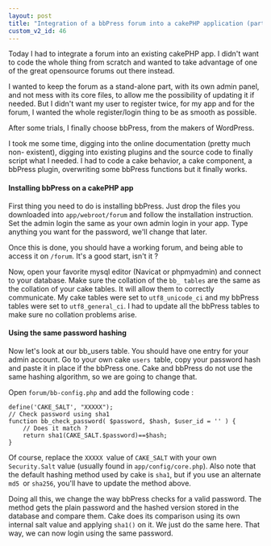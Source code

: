 ```yaml
---
layout: post
title: "Integration of a bbPress forum into a cakePHP application (part 1)"
custom_v2_id: 46
---
```


Today I had to integrate a forum into an existing cakePHP app. I didn't want
to code the whole thing from scratch and wanted to take advantage of one of
the great opensource forums out there instead.

I wanted to keep the forum as a stand-alone part, with its own admin panel,
and not mess with its core files, to allow me the possibility of updating it
if needed. But I didn't want my user to register twice, for my app and for the
forum, I wanted the whole register/login thing to be as smooth as possible.

After some trials, I finally choose bbPress, from the makers of WordPress.

I took me some time, digging into the online documentation (pretty much non-
existent), digging into existing plugins and the source code to finally script
what I needed. I had to code a cake behavior, a cake component, a bbPress
plugin, overwriting some bbPress functions but it finally works.

#### Installing bbPress on a cakePHP app

First thing you need to do is installing bbPress. Just drop the files you
downloaded into `app/webroot/forum` and follow the installation instruction.
Set the admin login the same as your own admin login in your app. Type
anything you want for the password, we'll change that later.

Once this is done, you should have a working forum, and being able to access
it on `/forum`. It's a good start, isn't it ?

Now, open your favorite mysql editor (Navicat or phpmyadmin) and connect to
your database. Make sure the collation of the `bb_ tables` are the same as the
collation of your cake tables. It will allow them to correctly communicate. My
cake tables were set to `utf8_unicode_ci` and my bbPress tables were set to
`utf8_general_ci`. I had to update all the bbPress tables to make sure no
collation problems arise.

#### Using the same password hashing

Now let's look at our bb_users table. You should have one entry for your admin
account. Go to your own cake `users `table, copy your password hash and paste
it in place if the bbPress one. Cake and bbPress do not use the same hashing
algorithm, so we are going to change that.

Open `forum/bb-config.php` and add the following code :

    
    define('CAKE_SALT', "XXXXX");  
    // Check password using sha1  
    function bb_check_password( $password, $hash, $user_id = '' ) {  
     	// Does it match ?  
    	return sha1(CAKE_SALT.$password)==$hash;  
    }

Of course, replace the `XXXXX `value of `CAKE_SALT` with your own
`Security.Salt` value (usually found in `app/config/core.php`). Also note that
the default hashing method used by cake is `sha1`, but if you use an alternate
`md5 `or `sha256`, you'll have to update the method above.

Doing all this, we change the way bbPress checks for a valid password. The
method gets the plain password and the hashed version stored in the database
and compare them. Cake does its comparison using its own internal salt value
and applying `sha1()` on it. We just do the same here. That way, we can now
login using the same password.

